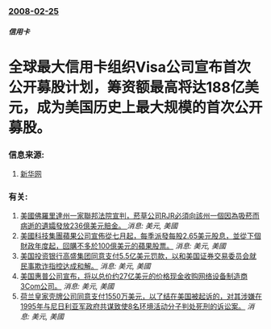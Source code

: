 ### [2008-02-25](/news/2008/02/25/index.md)

##### 信用卡
# 全球最大信用卡组织Visa公司宣布首次公开募股计划，筹资额最高将达188亿美元，成为美国历史上最大规模的首次公开募股。




### 信息来源:

1. [新华网](http://news.xinhuanet.com/newscenter/2008-02/26/content_7671919.htm)

### 有关:

1. [ 美國佛羅里達州一家聯邦法院宣判，菸草公司RJR必須向該州一個因為吸菸而病逝的遺孀發放236億美元賠金。 ](/news/2014/07/19/美國佛羅里達州一家聯邦法院宣判-菸草公司RJR必須向該州一個因為吸菸而病逝的遺孀發放236億美元賠金.md) _消息: 美元, 美國_
2. [美國科技集團蘋果公司宣佈從七月起，每季派發每股2.65美元股息，並從下個財政年度起，回購不多於100億美元的蘋果股票。](/news/2012/03/19/美國科技集團蘋果公司宣佈從七月起-每季派發每股265美元股息-並從下個財政年度起-回購不多於100億美元的蘋果股票.md) _消息: 美元, 美國_
3. [ 美国投资银行高盛集团同意支付5.5亿美元罚款，以和美国证券交易委员会就民事欺诈指控达成和解。](/news/2010/07/15/美国投资银行高盛集团同意支付55亿美元罚款-以和美国证券交易委员会就民事欺诈指控达成和解.md) _消息: 美元, 美國_
4. [美国惠普公司宣布，将以总价约27亿美元的价格现金收购网络设备制造商3Com公司。](/news/2009/11/11/美国惠普公司宣布-将以总价约27亿美元的价格现金收购网络设备制造商3Com公司.md) _消息: 美元, 美國_
5. [ 荷兰皇家壳牌公司同意支付1550万美元，以了结在美国被起诉的，对其涉嫌在1995年与尼日利亚军政府共谋致使8名环境活动分子判处死刑的诉讼案。](/news/2009/06/9/荷兰皇家壳牌公司同意支付1550万美元-以了结在美国被起诉的-对其涉嫌在1995年与尼日利亚军政府共谋致使8名环境活动.md) _消息: 美元, 美國_
